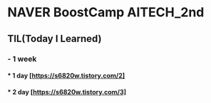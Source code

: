 # NAVER BoostCamp AITECH_2nd

## TIL(Today I Learned)
### - 1 week
####  * 1 day [https://s6820w.tistory.com/2]
####  * 2 day [https://s6820w.tistory.com/3]
